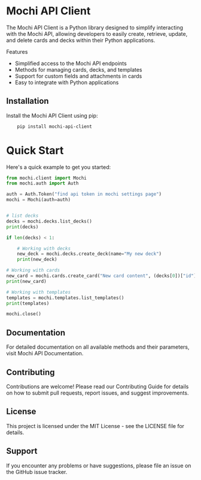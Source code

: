 # Mochi API Client
The Mochi API Client is a Python library designed to simplify interacting with the Mochi API, allowing developers to easily create, retrieve, update, and delete cards and decks within their Python applications.

Features
- Simplified access to the Mochi API endpoints
- Methods for managing cards, decks, and templates
- Support for custom fields and attachments in cards
- Easy to integrate with Python applications

## Installation
Install the Mochi API Client using pip:

```sh
    pip install mochi-api-client
```

# Quick Start
Here's a quick example to get you started:

```python
from mochi.client import Mochi
from mochi.auth import Auth

auth = Auth.Token("find api token in mochi settings page")
mochi = Mochi(auth=auth)


# list decks
decks = mochi.decks.list_decks()
print(decks)

if len(decks) < 1:

    # Working with decks
    new_deck = mochi.decks.create_deck(name="My new deck")
    print(new_deck)

# Working with cards
new_card = mochi.cards.create_card("New card content", (decks[0])["id"])
print(new_card)

# Working with templates
templates = mochi.templates.list_templates()
print(templates)

mochi.close()
```

## Documentation
For detailed documentation on all available methods and their parameters, visit Mochi API Documentation.

## Contributing
Contributions are welcome! Please read our Contributing Guide for details on how to submit pull requests, report issues, and suggest improvements.

## License
This project is licensed under the MIT License - see the LICENSE file for details.

## Support
If you encounter any problems or have suggestions, please file an issue on the GitHub issue tracker.